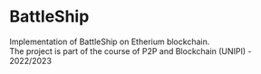 # BattleShip
Implementation of BattleShip on Etherium blockchain. <br>
The project is part of the course of P2P and Blockchain (UNIPI) - 2022/2023
